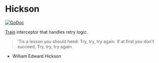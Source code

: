 # Hickson

[![GoDoc](https://godoc.org/github.com/f2prateek/hickson?status.svg)](https://godoc.org/github.com/f2prateek/hickson)

[Train](https://github.com/f2prateek/train) interceptor that handles retry logic.

> 'Tis a lesson you should heed:
> Try, try, try again.
> If at first you don't succeed,
> Try, try, try again.

- William Edward Hickson
